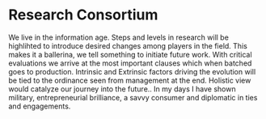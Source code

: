 # Research Consortium

We live in the information age. Steps and levels in research will be highlihted to introduce desired changes among players in the field. This makes it a ballerina, we tell something to initiate future work. With critical evaluations we arrive at the most important clauses which when batched goes to production. Intrinsic and Extrinsic factors driving the evolution will be tied to the ordinance seen from management at the end. Holistic view would catalyze our journey into the future..
In my days I have shown military, entrepreneurial brilliance, a savvy consumer and  diplomatic in ties and engagements.
